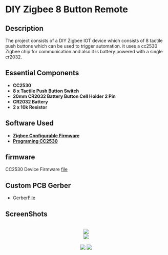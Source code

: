 <h1>DIY Zigbee 8 Button Remote </h1> 


<h2>Description</h2>
The project consists of a  DIY Zigbee  IOT device which consists of 8 tactile push buttons which can be used to trigger automation. it uses a cc2530 Zigbee chip for  communication and also it is battery powered with a single cr2032. 

<h2>Essential Components</h2>

- <b>CC2530</b> 
- <b>8 x Tactile Push Button Switch</b>
- <b>20mm CR2032 Battery Button Cell Holder 2 Pin </b>
- <b>CR2032 Battery</b>
- <b>2 x 10k Resistor</b>






<h2>Software  Used </h2>

- <b>[Zigbee Configurable Firmware](https://ptvo.info/zigbee-switch-configurable-firmware-v2-210/)</b>
- <b>[Programing CC2530](https://blog.boris-wach.de/permalink/265)</b>


 <h2>firmware </h2>

CC2530 Device Firmware [file](https://github.com/delta010/Zigbee-8-Button-Remote/blob/main/8_button_FreePad.hex)

 

<h2>Custom PCB Gerber</h2>
  
   -  Gerber[File](https://github.com/delta010/Zigbee-8-Button-Remote/blob/main/zigbeeremote.zip)
 
<h2>ScreenShots</h2> 

<p align="center">
 <br/>
<img src="https://github.com/delta010/Zigbee-Energy-Monitor/assets/29528880/5a0b0df7-fcdf-4106-926f-9a0a39c8d6a9" />
<br />


<img src="https://github.com/delta010/Zigbee-Energy-Monitor/assets/29528880/def497b7-8cd3-48a2-bcf2-04cbe828027e"/>
<br />
<br />

<img src="https://github.com/delta010/Zigbee-Energy-Monitor/assets/29528880/71855a93-a9ec-45e8-9b36-9bdfa8f40598"/>

<img src="https://github.com/delta010/Zigbee-Energy-Monitor/assets/29528880/2e4d5bfa-cc3c-47b3-a0ea-4ea200192c8a"/>
</p>

<!--
 ```diff
- text in red
+ text in green
! text in orange
# text in gray
@@ text in purple (and bold)@@
```
--!>
